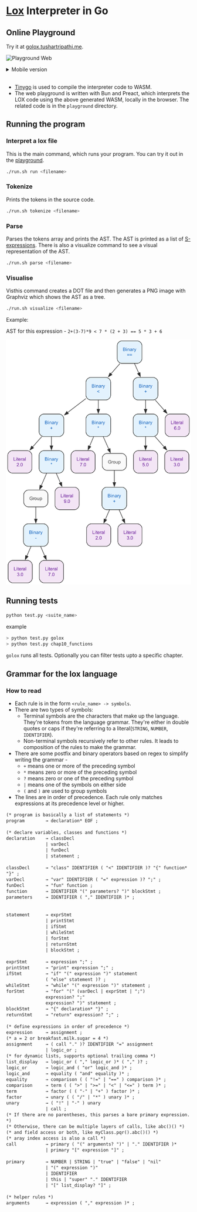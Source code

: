 # [Lox](https://craftinginterpreters.com/the-lox-language.html) Interpreter in Go

## Online Playground

Try it at [golox.tushartripathi.me](https://golox.tushartripathi.me/).

![Playground Web](./assets/playground-web.gif)

<details>
<summary>Mobile version</summary>
<img src="./assets/playground-mobile.gif" alt="Playground Mobile" width="300"/>
</details>
<br/>


- [Tinygo](https://tinygo.org/) is used to compile the interpreter code to WASM.
- The web playground is written with Bun and Preact, which interprets the LOX code using the above generated WASM, locally in the browser. The related code is in the `playground` directory.

## Running the program

### Interpret a lox file

This is the main command, which runs your program. You can try it out in the [playground](https://golox.tushartripathi.me/).

```sh
./run.sh run <filename>
```

### Tokenize

Prints the tokens in the source code.

```sh
./run.sh tokenize <filename>
```

### Parse

Parses the tokens array and prints the AST. The AST is printed as a list of [S-expressions](https://en.wikipedia.org/wiki/S-expression). There is also a visualize command to see a visual representation of the AST.

```sh
./run.sh parse <filename>
```

### Visualise

Visthis command creates a DOT file and then generates a PNG image with Graphviz which shows the AST as a tree.

```sh
./run.sh visualize <filename>
```

Example:

AST for this expression - `2+(3-7)*9 < 7 * (2 + 3) == 5 * 3 + 6`

![AST](./assets/ast_tree.png)


## Running tests

```sh
python test.py <suite_name>
```

example

```sh
> python test.py golox
> python test.py chap10_functions
```

`golox` runs all tests. Optionally you can filter tests upto a specific chapter.

## Grammar for the lox language

### How to read

- Each rule is in the form `<rule_name> -> symbols`.
- There are two types of symbols:
  - Terminal symbols are the characters that make up the language. They're tokens from the language grammar. They're either in double quotes or caps if they're referring to a literal(`STRING`, `NUMBER`, `IDENTIFIER`).
  - Non-terminal symbols recursively refer to other rules. It leads to composition of the rules to make the grammar.
- There are some postfix and binary operators based on regex to simplify writing the grammar -
  - `+` means one or more of the preceding symbol
  - `*` means zero or more of the preceding symbol
  - `?` means zero or one of the preceding symbol
  - `|` means one of the symbols on either side
  - `(` and `)` are used to group symbols
- The lines are in order of precedence. Each rule only matches expressions at
  its precedence level or higher.

```ebnf
(* program is basically a list of statements *)
program        → declaration* EOF ;

(* declare variables, classes and functions *)
declaration    → classDecl
               | varDecl
               | funDecl
               | statement ;

classDecl      → "class" IDENTIFIER ( "<" IDENTIFIER )? "{" function* "}" ;
varDecl        → "var" IDENTIFIER ( "=" expression )? ";" ;
funDecl        → "fun" function ;
function       → IDENTIFIER "(" parameters? ")" blockStmt ;
parameters     → IDENTIFIER ( "," IDENTIFIER )* ;


statement      → exprStmt
               | printStmt
               | ifStmt
               | whileStmt
               | forStmt
               | returnStmt
               | blockStmt ;

exprStmt       → expression ";" ;
printStmt      → "print" expression ";" ;
ifStmt         → "if" "(" expression ")" statement
               ( "else" statement )? ;
whileStmt      → "while" "(" expression ")" statement ;
forStmt        → "for" "(" (varDecl | exprStmt | ";")
               expression? ";" 
               expression? ")" statement ;
blockStmt      → "{" declaration* "}" ;
returnStmt     → "return" expression? ";" ;

(* define expressions in order of precedence *)
expression     → assignment ;
(* a = 2 or breakfast.milk.sugar = 4 *)
assignment     → ( call "." )? IDENTIFIER "=" assignment
               | logic_or ;
(* for dynamic lists, supports optional trailing comma *)
list_display   → logic_or ( "," logic_or )* ( "," )? ;
logic_or       → logic_and ( "or" logic_and )* ;
logic_and      → equality ( "and" equality )* ;
equality       → comparison ( ( "!=" | "==" ) comparison )* ;
comparison     → term ( ( ">" | ">=" | "<" | "<=" ) term )* ;
term           → factor ( ( "-" | "+" ) factor )* ;
factor         → unary ( ( "/" | "*" ) unary )* ;
unary          → ( "!" | "-" ) unary
               | call ;
(* If there are no parentheses, this parses a bare primary expression. *)
(* Otherwise, there can be multiple layers of calls, like abc()() *)
(* and field access or both, like myClass.pqr().abc()() *)
(* aray index access is also a call *)
call           → primary ( "(" arguments? ")" | "." IDENTIFIER )* 
               | primary "[" expression "]" ;

primary        → NUMBER | STRING | "true" | "false" | "nil"
               | "(" expression ")"
               | IDENTIFIER 
               | this | "super" "." IDENTIFIER 
               | "[" list_display? "]" ;

(* helper rules *)
arguments      → expression ( "," expression )* ;
```


